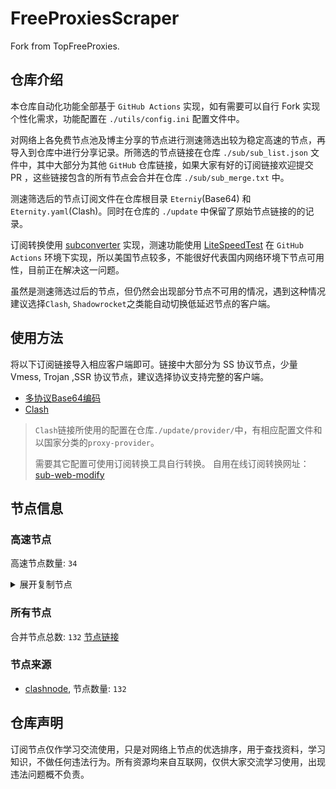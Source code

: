 # FreeProxiesScraper

Fork from TopFreeProxies.

## 仓库介绍
本仓库自动化功能全部基于 `GitHub Actions` 实现，如有需要可以自行 Fork 实现个性化需求，功能配置在 `./utils/config.ini` 配置文件中。

对网络上各免费节点池及博主分享的节点进行测速筛选出较为稳定高速的节点，再导入到仓库中进行分享记录。所筛选的节点链接在仓库 `./sub/sub_list.json` 文件中，其中大部分为其他 `GitHub` 仓库链接，如果大家有好的订阅链接欢迎提交 PR ，这些链接包含的所有节点会合并在仓库 `./sub/sub_merge.txt` 中。

测速筛选后的节点订阅文件在仓库根目录 `Eterniy`(Base64) 和 `Eternity.yaml`(Clash)。同时在仓库的 `./update` 中保留了原始节点链接的的记录。

订阅转换使用 [subconverter](https://github.com/tindy2013/subconverter) 实现，测速功能使用 [LiteSpeedTest](https://github.com/xxf098/LiteSpeedTest) 在 `GitHub Actions` 环境下实现，所以美国节点较多，不能很好代表国内网络环境下节点可用性，目前正在解决这一问题。

虽然是测速筛选过后的节点，但仍然会出现部分节点不可用的情况，遇到这种情况建议选择`Clash`, `Shadowrocket`之类能自动切换低延迟节点的客户端。

## 使用方法
将以下订阅链接导入相应客户端即可。链接中大部分为 SS 协议节点，少量 Vmess, Trojan ,SSR 协议节点，建议选择协议支持完整的客户端。

- [多协议Base64编码](https://raw.githubusercontent.com/caijh/FreeProxiesScraper/master/Eternity)
- [Clash](https://raw.githubusercontent.com/caijh/FreeProxiesScraper/master/Eternity.yaml)

>`Clash`链接所使用的配置在仓库`./update/provider/`中，有相应配置文件和以国家分类的`proxy-provider`。
>
>需要其它配置可使用订阅转换工具自行转换。
>自用在线订阅转换网址：[sub-web-modify](https://sub.v1.mk/)

## 节点信息
### 高速节点
高速节点数量: `34`
<details>
  <summary>展开复制节点</summary>

    vmess://eyJ2IjoiMiIsInBzIjoiMDQtMDAxLUpQIiwiYWRkIjoianAtMS5hbmV3c3RhcnQuY3lvdSIsInBvcnQiOiI1MDYxIiwidHlwZSI6Im5vbmUiLCJpZCI6ImE2NjgxYmJmLTZmMjItMzBiMy05N2FjLWM0ZDAwNjg0MmZkNSIsImFpZCI6IjAiLCJuZXQiOiJ3cyIsInBhdGgiOiIvIiwiaG9zdCI6ImpwLTEuYW5ld3N0YXJ0LmN5b3UiLCJ0bHMiOiJ0bHMifQ==
    vmess://eyJ2IjoiMiIsInBzIjoiMDQtMDA0LU5PV0hFUkUiLCJhZGQiOiJ1czYtMS5hbmV3c3RhcnQuY3lvdSIsInBvcnQiOiI1MDYxIiwidHlwZSI6Im5vbmUiLCJpZCI6ImE2NjgxYmJmLTZmMjItMzBiMy05N2FjLWM0ZDAwNjg0MmZkNSIsImFpZCI6IjAiLCJuZXQiOiJ3cyIsInBhdGgiOiIvIiwiaG9zdCI6InVzNi0xLmFuZXdzdGFydC5jeW91IiwidGxzIjoidGxzIn0=
    trojan://37bd0fc7-dd63-3fff-939b-b7e0d83be4fe@gz0slb.aliyuncdn.smp-paymentservices-apple.com:56323?allowInsecure=1&sni=origin-a.akamaihd.net#04-005-NOWHERE
    trojan://37bd0fc7-dd63-3fff-939b-b7e0d83be4fe@gz0slb.aliyuncdn.smp-paymentservices-apple.com:56432?allowInsecure=1&sni=cloudsync-prod.s3.amazonaws.com#04-006-NOWHERE
    trojan://37bd0fc7-dd63-3fff-939b-b7e0d83be4fe@push04.endpoint.smp-paymentservices-apple.com:23452?allowInsecure=1&sni=steampipe.akamaized.net#04-007-CN
    trojan://37bd0fc7-dd63-3fff-939b-b7e0d83be4fe@push04.endpoint.smp-paymentservices-apple.com:23453?allowInsecure=1&sni=steampipe-kr.akamaized.net#04-008-CN
    vmess://eyJ2IjoiMiIsInBzIjoiMDQtMTA4LVJFTEFZIiwiYWRkIjoiczIuZGItbGluazAxLnRvcCIsInBvcnQiOiIyMDg2IiwidHlwZSI6Im5vbmUiLCJpZCI6IjBlODhkYmI5LTljZjMtM2YwYi04YTRhLTQwNjY4ODAwZmRiNCIsImFpZCI6IjAiLCJuZXQiOiJ3cyIsInBhdGgiOiIvZGFiYWkuaW4xNzIuNjcuNzEuOTMiLCJob3N0IjoiczIuZGItbGluazAxLnRvcCIsInRscyI6IiJ9
    vmess://eyJ2IjoiMiIsInBzIjoiMDQtMTA5LVJFTEFZIiwiYWRkIjoiczUuZGItbGluazAyLnRvcCIsInBvcnQiOiIyMDUyIiwidHlwZSI6Im5vbmUiLCJpZCI6IjBlODhkYmI5LTljZjMtM2YwYi04YTRhLTQwNjY4ODAwZmRiNCIsImFpZCI6IjAiLCJuZXQiOiJ3cyIsInBhdGgiOiIvZGFiYWkuaW4xNzIuNjcuNTguMTY0IiwiaG9zdCI6InM1LmRiLWxpbmswMi50b3AiLCJ0bHMiOiIifQ==
    vmess://eyJ2IjoiMiIsInBzIjoiMDQtMTEwLVJFTEFZIiwiYWRkIjoiczMuZGItbGluazAxLnRvcCIsInBvcnQiOiI4MDgwIiwidHlwZSI6Im5vbmUiLCJpZCI6IjBlODhkYmI5LTljZjMtM2YwYi04YTRhLTQwNjY4ODAwZmRiNCIsImFpZCI6IjAiLCJuZXQiOiJ3cyIsInBhdGgiOiIvZGFiYWkuaW4xMDQuMjUuMzIuOTUiLCJob3N0IjoiczMuZGItbGluazAxLnRvcCIsInRscyI6IiJ9
    vmess://eyJ2IjoiMiIsInBzIjoiMDQtMTExLVJFTEFZIiwiYWRkIjoiczIuZGItbGluazAyLnRvcCIsInBvcnQiOiIyMDg2IiwidHlwZSI6Im5vbmUiLCJpZCI6IjBlODhkYmI5LTljZjMtM2YwYi04YTRhLTQwNjY4ODAwZmRiNCIsImFpZCI6IjAiLCJuZXQiOiJ3cyIsInBhdGgiOiIvZGFiYWkuaW4xMDQuMjUuNDEuNTYiLCJob3N0IjoiczIuZGItbGluazAyLnRvcCIsInRscyI6IiJ9
    vmess://eyJ2IjoiMiIsInBzIjoiMDQtMTEyLVJFTEFZIiwiYWRkIjoiczIuZGItbGluazAxLnRvcCIsInBvcnQiOiI4ODgwIiwidHlwZSI6Im5vbmUiLCJpZCI6IjBlODhkYmI5LTljZjMtM2YwYi04YTRhLTQwNjY4ODAwZmRiNCIsImFpZCI6IjAiLCJuZXQiOiJ3cyIsInBhdGgiOiIvZGFiYWkuaW4xNzIuNjQuMzkuMTgwIiwiaG9zdCI6InMyLmRiLWxpbmswMS50b3AiLCJ0bHMiOiIifQ==
    vmess://eyJ2IjoiMiIsInBzIjoiMDQtMTEzLVJFTEFZIiwiYWRkIjoiczIuY24tZGIudG9wIiwicG9ydCI6IjIwODIiLCJ0eXBlIjoibm9uZSIsImlkIjoiMGU4OGRiYjktOWNmMy0zZjBiLThhNGEtNDA2Njg4MDBmZGI0IiwiYWlkIjoiMCIsIm5ldCI6IndzIiwicGF0aCI6Ii9kYWJhaS5pbjE3Mi42Ny43MC4yMTQiLCJob3N0IjoiczIuY24tZGIudG9wIiwidGxzIjoiIn0=
    vmess://eyJ2IjoiMiIsInBzIjoiMDQtMTE0LVJFTEFZIiwiYWRkIjoiczEuZGItbGluazAxLnRvcCIsInBvcnQiOiIyMDg2IiwidHlwZSI6Im5vbmUiLCJpZCI6IjBlODhkYmI5LTljZjMtM2YwYi04YTRhLTQwNjY4ODAwZmRiNCIsImFpZCI6IjAiLCJuZXQiOiJ3cyIsInBhdGgiOiIvZGFiYWkuaW4xMDQuMjQuNDAuMTAxIiwiaG9zdCI6InMxLmRiLWxpbmswMS50b3AiLCJ0bHMiOiIifQ==
    vmess://eyJ2IjoiMiIsInBzIjoiMDQtMTE1LU5PV0hFUkUiLCJhZGQiOiIxMi5tYW1hbWFqZC5zaXRlIiwicG9ydCI6IjIzNjEyIiwidHlwZSI6Im5vbmUiLCJpZCI6ImVmNjhmZmI1LTkyNWEtMzY2ZS05N2VmLTlhNTU0Zjk4Yjg1NyIsImFpZCI6IjIiLCJuZXQiOiJ3cyIsInBhdGgiOiIvIiwiaG9zdCI6IjEyLm1hbWFtYWpkLnNpdGUiLCJ0bHMiOiIifQ==
    vmess://eyJ2IjoiMiIsInBzIjoiMDQtMTE2LUNOIiwiYWRkIjoiMTcubWFtYW1hamQuc2l0ZSIsInBvcnQiOiIyMzYxNyIsInR5cGUiOiJub25lIiwiaWQiOiJlZjY4ZmZiNS05MjVhLTM2NmUtOTdlZi05YTU1NGY5OGI4NTciLCJhaWQiOiIyIiwibmV0Ijoid3MiLCJwYXRoIjoiLyIsImhvc3QiOiIxNy5tYW1hbWFqZC5zaXRlIiwidGxzIjoiIn0=
    vmess://eyJ2IjoiMiIsInBzIjoiMDQtMTE3LU5PV0hFUkUiLCJhZGQiOiIxMS5tYW1hbWFqZC5zaXRlIiwicG9ydCI6IjIzNjExIiwidHlwZSI6Im5vbmUiLCJpZCI6ImVmNjhmZmI1LTkyNWEtMzY2ZS05N2VmLTlhNTU0Zjk4Yjg1NyIsImFpZCI6IjIiLCJuZXQiOiJ3cyIsInBhdGgiOiIvIiwiaG9zdCI6IjExLm1hbWFtYWpkLnNpdGUiLCJ0bHMiOiIifQ==
    vmess://eyJ2IjoiMiIsInBzIjoiMDQtMTE4LUNOIiwiYWRkIjoiMTkubWFtYW1hamQuc2l0ZSIsInBvcnQiOiIyMzYxOSIsInR5cGUiOiJub25lIiwiaWQiOiJlZjY4ZmZiNS05MjVhLTM2NmUtOTdlZi05YTU1NGY5OGI4NTciLCJhaWQiOiIyIiwibmV0Ijoid3MiLCJwYXRoIjoiLyIsImhvc3QiOiIxOS5tYW1hbWFqZC5zaXRlIiwidGxzIjoiIn0=
    vmess://eyJ2IjoiMiIsInBzIjoiMDQtMTE5LU5PV0hFUkUiLCJhZGQiOiIxNi5tYW1hbWFqZC5zaXRlIiwicG9ydCI6IjIzNjE2IiwidHlwZSI6Im5vbmUiLCJpZCI6ImVmNjhmZmI1LTkyNWEtMzY2ZS05N2VmLTlhNTU0Zjk4Yjg1NyIsImFpZCI6IjIiLCJuZXQiOiJ3cyIsInBhdGgiOiIvIiwiaG9zdCI6IjE2Lm1hbWFtYWpkLnNpdGUiLCJ0bHMiOiIifQ==
    vmess://eyJ2IjoiMiIsInBzIjoiMDQtMTIwLU5PV0hFUkUiLCJhZGQiOiIxOC5tYW1hbWFqZC5zaXRlIiwicG9ydCI6IjIzNjE4IiwidHlwZSI6Im5vbmUiLCJpZCI6ImVmNjhmZmI1LTkyNWEtMzY2ZS05N2VmLTlhNTU0Zjk4Yjg1NyIsImFpZCI6IjIiLCJuZXQiOiJ3cyIsInBhdGgiOiIvIiwiaG9zdCI6IjE4Lm1hbWFtYWpkLnNpdGUiLCJ0bHMiOiIifQ==
    vmess://eyJ2IjoiMiIsInBzIjoiMDQtMTIxLU5PV0hFUkUiLCJhZGQiOiIxNS5tYW1hbWFqZC5zaXRlIiwicG9ydCI6IjIzNjE1IiwidHlwZSI6Im5vbmUiLCJpZCI6ImVmNjhmZmI1LTkyNWEtMzY2ZS05N2VmLTlhNTU0Zjk4Yjg1NyIsImFpZCI6IjIiLCJuZXQiOiJ3cyIsInBhdGgiOiIvIiwiaG9zdCI6IjE1Lm1hbWFtYWpkLnNpdGUiLCJ0bHMiOiIifQ==
    vmess://eyJ2IjoiMiIsInBzIjoiMDQtMTIyLU5PV0hFUkUiLCJhZGQiOiI1Lm1hbWFtYWpkLnNpdGUiLCJwb3J0IjoiMjM2MDUiLCJ0eXBlIjoibm9uZSIsImlkIjoiZWY2OGZmYjUtOTI1YS0zNjZlLTk3ZWYtOWE1NTRmOThiODU3IiwiYWlkIjoiMiIsIm5ldCI6IndzIiwicGF0aCI6Ii8iLCJob3N0IjoiNS5tYW1hbWFqZC5zaXRlIiwidGxzIjoiIn0=
    vmess://eyJ2IjoiMiIsInBzIjoiMDQtMTIzLU5PV0hFUkUiLCJhZGQiOiIxMy5tYW1hbWFqZC5zaXRlIiwicG9ydCI6IjIzNjEzIiwidHlwZSI6Im5vbmUiLCJpZCI6ImVmNjhmZmI1LTkyNWEtMzY2ZS05N2VmLTlhNTU0Zjk4Yjg1NyIsImFpZCI6IjIiLCJuZXQiOiJ3cyIsInBhdGgiOiIvIiwiaG9zdCI6IjEzLm1hbWFtYWpkLnNpdGUiLCJ0bHMiOiIifQ==
    vmess://eyJ2IjoiMiIsInBzIjoiMDQtMTI0LUNOIiwiYWRkIjoiMTQubWFtYW1hamQuc2l0ZSIsInBvcnQiOiIyMzYxNCIsInR5cGUiOiJub25lIiwiaWQiOiJlZjY4ZmZiNS05MjVhLTM2NmUtOTdlZi05YTU1NGY5OGI4NTciLCJhaWQiOiIyIiwibmV0Ijoid3MiLCJwYXRoIjoiLyIsImhvc3QiOiIxNC5tYW1hbWFqZC5zaXRlIiwidGxzIjoiIn0=
    vmess://eyJ2IjoiMiIsInBzIjoiMDUtMTI4LVJFTEFZIiwiYWRkIjoid3d3Lm1ldGVyLm5ldCIsInBvcnQiOiIyMDk2IiwidHlwZSI6Im5vbmUiLCJpZCI6ImRkZjE5NjY1LTQ1YzEtNDM2Ni1iZDQxLWExM2ZlZWM4OTQ1YSIsImFpZCI6IjAiLCJuZXQiOiJ3cyIsInBhdGgiOiIvd3Nzc3MiLCJob3N0Ijoid3d3Lm1ldGVyLm5ldCIsInRscyI6InRscyJ9
    vmess://eyJ2IjoiMiIsInBzIjoiMDUtMTQ0LVJFTEFZIiwiYWRkIjoiOTY3YTk1LmZmZjU3ZTYxLTc1NTctYTFkYi5jZmQiLCJwb3J0IjoiODAiLCJ0eXBlIjoibm9uZSIsImlkIjoiOTUyNzk3YjYtMjFhMC00ZTY2LTkyMzktMzBlZjVjMGVmY2RmIiwiYWlkIjoiMCIsIm5ldCI6IndzIiwicGF0aCI6Ii8iLCJob3N0IjoiOTY3YTk1LmZmZjU3ZTYxLTc1NTctYTFkYi5jZmQiLCJ0bHMiOiIifQ==
    trojan://74260628090146500@stirring-parakeet.shiner427.skin:443?allowInsecure=1#09-256-NOWHERE
    trojan://Aimer@92.243.74.180:8443?allowInsecure=1&sni=tyep.esslh.filegear-sg.me&ws=1&wspath=%2525252F#09-367-RELAY
    ss://YWVzLTI1Ni1jZmI6ZjhmN2FDemNQS2JzRjhwMw@62.100.205.48:989#14-515-GB
    vmess://eyJ2IjoiMiIsInBzIjoiMTQtNTE3LUNOIiwiYWRkIjoidjM2LmhlZHVpYW4ubGluayIsInBvcnQiOiIzMDgzNiIsInR5cGUiOiJub25lIiwiaWQiOiJjYmIzZjg3Ny1kMWZiLTM0NGMtODdhOS1kMTUzYmZmZDU0ODQiLCJhaWQiOiIyIiwibmV0Ijoid3MiLCJwYXRoIjoiL29vb28iLCJob3N0IjoidjM2LmhlZHVpYW4ubGluayIsInRscyI6IiJ9
    vmess://eyJ2IjoiMiIsInBzIjoiMTQtNTE4LUNOIiwiYWRkIjoidjguaGVkdWlhbi5saW5rIiwicG9ydCI6IjMwODA4IiwidHlwZSI6Im5vbmUiLCJpZCI6ImNiYjNmODc3LWQxZmItMzQ0Yy04N2E5LWQxNTNiZmZkNTQ4NCIsImFpZCI6IjIiLCJuZXQiOiJ3cyIsInBhdGgiOiIvb29vbyIsImhvc3QiOiJ2OC5oZWR1aWFuLmxpbmsiLCJ0bHMiOiIifQ==
    vmess://eyJ2IjoiMiIsInBzIjoiMTQtNTE5LUNOIiwiYWRkIjoidjUuaGVkdWlhbi5saW5rIiwicG9ydCI6IjMwODA1IiwidHlwZSI6Im5vbmUiLCJpZCI6ImNiYjNmODc3LWQxZmItMzQ0Yy04N2E5LWQxNTNiZmZkNTQ4NCIsImFpZCI6IjIiLCJuZXQiOiJ3cyIsInBhdGgiOiIvb29vbyIsImhvc3QiOiJ2NS5oZWR1aWFuLmxpbmsiLCJ0bHMiOiIifQ==
    trojan://trojan@91.193.58.0:443?allowInsecure=1&sni=wahaha.yingyangkuaixian.dpdns.org&ws=1&wspath=%2525252F#14-520-RELAY
    trojan://tg-fq521free@45.67.215.95:443?allowInsecure=1&sni=torjan.xn--xhq44j.eu.org&ws=1&wspath=%2525252F#14-521-RU
    


</details>

### 所有节点
合并节点总数: `132`
[节点链接](https://raw.githubusercontent.com/caijh/TopFreeProxies/master/sub/sub_merge_base64.txt)

### 节点来源
- [clashnode](https://github.com/imyaoxp/clashnode), 节点数量: `132`


## 仓库声明
订阅节点仅作学习交流使用，只是对网络上节点的优选排序，用于查找资料，学习知识，不做任何违法行为。所有资源均来自互联网，仅供大家交流学习使用，出现违法问题概不负责。

